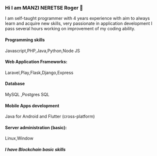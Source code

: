 ### Hi I am MANZI NERETSE Roger 👋
I am self-taught programmer with 4 years experience
with aim to always learn and
acquire new skills, very
passionate in application
development I pass several
hours working on
improvement of my coding
ability.

#### Programming skills
Javascript,PHP,Java,Python,Node JS
#### Web Application Frameworks:
Laravel,Play,Flask,Django,Express
#### Database
MySQL ,Postgres SQL
#### Mobile Apps development
Java for Android and Flutter (cross-platform)
#### Server administration (basic):
Linux,Window

##### I have Blockchain basic skills
